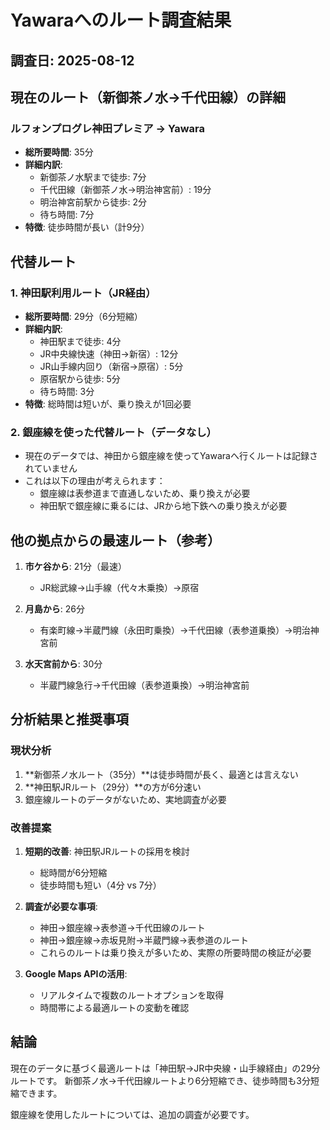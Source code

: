 # Yawaraへのルート調査結果

## 調査日: 2025-08-12

## 現在のルート（新御茶ノ水→千代田線）の詳細

### ルフォンプログレ神田プレミア → Yawara
- **総所要時間**: 35分
- **詳細内訳**:
  - 新御茶ノ水駅まで徒歩: 7分
  - 千代田線（新御茶ノ水→明治神宮前）: 19分
  - 明治神宮前駅から徒歩: 2分
  - 待ち時間: 7分
- **特徴**: 徒歩時間が長い（計9分）

## 代替ルート

### 1. 神田駅利用ルート（JR経由）
- **総所要時間**: 29分（6分短縮）
- **詳細内訳**:
  - 神田駅まで徒歩: 4分
  - JR中央線快速（神田→新宿）: 12分
  - JR山手線内回り（新宿→原宿）: 5分
  - 原宿駅から徒歩: 5分
  - 待ち時間: 3分
- **特徴**: 総時間は短いが、乗り換えが1回必要

### 2. 銀座線を使った代替ルート（データなし）
- 現在のデータでは、神田から銀座線を使ってYawaraへ行くルートは記録されていません
- これは以下の理由が考えられます：
  - 銀座線は表参道まで直通しないため、乗り換えが必要
  - 神田駅で銀座線に乗るには、JRから地下鉄への乗り換えが必要

## 他の拠点からの最速ルート（参考）

1. **市ケ谷から**: 21分（最速）
   - JR総武線→山手線（代々木乗換）→原宿

2. **月島から**: 26分
   - 有楽町線→半蔵門線（永田町乗換）→千代田線（表参道乗換）→明治神宮前

3. **水天宮前から**: 30分
   - 半蔵門線急行→千代田線（表参道乗換）→明治神宮前

## 分析結果と推奨事項

### 現状分析
1. **新御茶ノ水ルート（35分）**は徒歩時間が長く、最適とは言えない
2. **神田駅JRルート（29分）**の方が6分速い
3. 銀座線ルートのデータがないため、実地調査が必要

### 改善提案
1. **短期的改善**: 神田駅JRルートの採用を検討
   - 総時間が6分短縮
   - 徒歩時間も短い（4分 vs 7分）

2. **調査が必要な事項**:
   - 神田→銀座線→表参道→千代田線のルート
   - 神田→銀座線→赤坂見附→半蔵門線→表参道のルート
   - これらのルートは乗り換えが多いため、実際の所要時間の検証が必要

3. **Google Maps APIの活用**:
   - リアルタイムで複数のルートオプションを取得
   - 時間帯による最適ルートの変動を確認

## 結論

現在のデータに基づく最適ルートは「神田駅→JR中央線・山手線経由」の29分ルートです。
新御茶ノ水→千代田線ルートより6分短縮でき、徒歩時間も3分短縮できます。

銀座線を使用したルートについては、追加の調査が必要です。